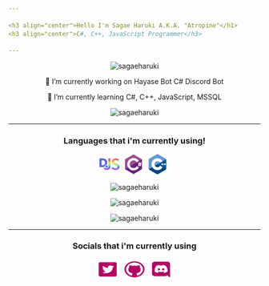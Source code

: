```yaml
---

<h3 align="center">Hello I'm Sagae Haruki A.K.A. "Atropine"</h1>
<h3 align="center">C#, C++, JavaScript Programmer</h3>

---
```

<p align="center"> <img src="https://komarev.com/ghpvc/?username=sagaeharuki&label=Profile%20views&color=0902d1&style=flat" alt="sagaeharuki" /> </p>


<p align="center"> 🔭 I’m currently working on Hayase Bot C# Discord Bot</p>

<p align="center"> 🌱 I’m currently learning C#, C++, JavaScript, MSSQL</p>  

<p align="center">
<p align="center"><img src="https://lanyard-profile-readme.vercel.app/api/817577444805836831?idleMessage="May%20The%20Code%20Be%20With%20you"&borderRadius=25px" alt="sagaeharuki" /></p>
</p>

---

<h3 align="center">Languages that i'm currently using!</h3>

<div align= "center" id="badges">
  <img src = "https://github.com/devicons/devicon/blob/master/icons/discordjs/discordjs-original.svg" title="DiscordJS" width="40" height="40"/>&nbsp;
  <img src = "https://github.com/devicons/devicon/blob/master/icons/csharp/csharp-original.svg" title="CSharp" width="40" height="40"/>&nbsp;
  <img src = "https://github.com/devicons/devicon/blob/master/icons/cplusplus/cplusplus-original.svg" title="CPlusPlus" width="40" height="40"/>&nbsp;
</div>
<p align="center"><img src="https://github-readme-streak-stats.herokuapp.com?user=sagaeharuki&hide_border=true&background=0D1117&currStreakLabel=FFFFFF&sideLabels=FFFFFF&currStreakNum=FFFFFF&dates=FFFFFF&sideNums=FFFFFF&fire=f04848&ring=f04848&stroke=FFFFFFFF)](https://git.io/streak-stats" alt="sagaeharuki" /></p>
<p align="center"><img src="https://github-readme-stats.vercel.app/api?username=sagaeharuki&show_icons=true&theme=gruvbox" alt="sagaeharuki" /></p>
<p align="center"><img src="https://github-readme-stats.vercel.app/api/top-langs/?username=sagaeharuki&theme=gruvbox&langs_count=8&layout=compact" alt="sagaeharuki" /></p>

---

<h3 align="center">Socials that i'm currently using</h3>
<p align="center">
<a href="https://twitter.com/harukiisagae_" target = "blank"><img src="https://github.com/SagaeHaruki/Images/blob/main/twitter.svg" title="Twitter" width="50" height="40"/></a>
<a href="https://github.com/SagaeHaruki" target = "blank"><img src = "https://github.com/SagaeHaruki/Images/blob/main/github-original.svg" title="Github" width="50" height="40"/></a>
<a href="https://discord.com/users/817577444805836831" target = "blank"><img src = "https://github.com/SagaeHaruki/Images/blob/main/discord_icon.svg" title="Github" width="50" height="40"/></a>
</p>
